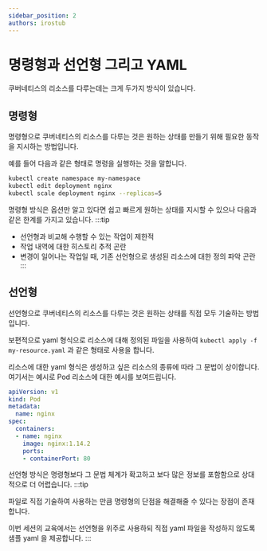 ```yaml
---
sidebar_position: 2
authors: irostub
---
```


# 명령형과 선언형 그리고 YAML

쿠버네티스의 리소스를 다루는데는 크게 두가지 방식이 있습니다.

## 명령형
명령형으로 쿠버네티스의 리소스를 다루는 것은 원하는 상태를 만들기 위해 필요한 동작을 지시하는 방법입니다.

예를 들어 다음과 같은 형태로 명령을 실행하는 것을 말합니다.

```bash
kubectl create namespace my-namespace
kubectl edit deployment nginx
kubectl scale deployment nginx --replicas=5
```
명령형 방식은 옵션만 알고 있다면 쉽고 빠르게 원하는 상태를 지시할 수 있으나 다음과 같은 한계를 가지고 있습니다.
:::tip
- 선언형과 비교해 수행할 수 있는 작업이 제한적
- 작업 내역에 대한 히스토리 추적 곤란
- 변경이 일어나는 작업일 때, 기존 선언형으로 생성된 리소스에 대한 정의 파악 곤란
:::

## 선언형

선언형으로 쿠버네티스의 리소스를 다루는 것은 원하는 상태를 직접 모두 기술하는 방법입니다.

보편적으로 yaml 형식으로 리소스에 대해 정의된 파일을 사용하여 `kubectl apply -f my-resource.yaml` 과 같은 형태로 사용을 합니다.

리소스에 대한 yaml 형식은 생성하고 싶은 리소스의 종류에 따라 그 문법이 상이합니다. 여기서는 예시로 Pod 리소스에 대한 예시를 보여드립니다.

```yaml
apiVersion: v1
kind: Pod
metadata:
  name: nginx
spec:
  containers:
  - name: nginx
    image: nginx:1.14.2
    ports:
    - containerPort: 80
```
선언형 방식은 명령형보다 그 문법 체계가 확고하고 보다 많은 정보를 포함함으로 상대적으로 더 어렵습니다.
:::tip

파일로 직접 기술하여 사용하는 만큼 명령형의 단점을 해결해줄 수 있다는 장점이 존재합니다.

이번 세션의 교육에서는 선언형을 위주로 사용하되 직접 yaml 파일을 작성하지 않도록 샘플 yaml 을 제공합니다.
:::
